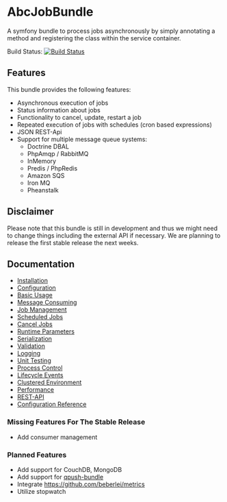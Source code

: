 AbcJobBundle
============

A symfony bundle to process jobs asynchronously by simply annotating a method and registering the class within the service container.

Build Status: [![Build Status](https://travis-ci.org/aboutcoders/job-bundle.svg?branch=master)](https://travis-ci.org/aboutcoders/job-bundle)

## Features

This bundle provides the following features:

- Asynchronous execution of jobs
- Status information about jobs
- Functionality to cancel, update, restart a job
- Repeated execution of jobs with schedules (cron based expressions)
- JSON REST-Api
- Support for multiple message queue systems:
  - Doctrine DBAL
  - PhpAmqp / RabbitMQ
  - InMemory
  - Predis / PhpRedis
  - Amazon SQS
  - Iron MQ
  - Pheanstalk

## Disclaimer

Please note that this bundle is still in development and thus we might need to change things including the external API if necessary. We are planning to release the first stable release the next weeks.

## Documentation

- [Installation](./Resources/docs/installation.md)
- [Configuration](./Resources/docs/configuration.md)
- [Basic Usage](./Resources/docs/basic-usage.md)
- [Message Consuming](./Resources/docs/message-consuming.md)
- [Job Management](./Resources/docs/job-management.md)
- [Scheduled Jobs](./Resources/docs/scheduled-jobs.md)
- [Cancel Jobs](./Resources/docs/cancel-jobs.md)
- [Runtime Parameters](./Resources/docs/runtime-parameters.md)
- [Serialization](./Resources/docs/serialization.md)
- [Validation](./Resources/docs/validation.md)
- [Logging](./Resources/docs/logging.md)
- [Unit Testing](./Resources/docs/unit-testing.md)
- [Process Control](./Resources/docs/process-control.md)
- [Lifecycle Events](./Resources/docs/lifecycle-events.md)
- [Clustered Environment](./Resources/docs/clustered-environment.md)
- [Performance](./Resources/docs/performance.md)
- [REST-API](./Resources/docs/rest-api.md)
- [Configuration Reference](./Resources/docs/configuration-reference.md)

### Missing Features For The Stable Release
- Add consumer management

### Planned Features

- Add support for CouchDB, MongoDB
- Add support for [qpush-bundle](https://www.google.de/webhp?q=qpushbundle)
- Integrate https://github.com/beberlei/metrics
- Utilize stopwatch